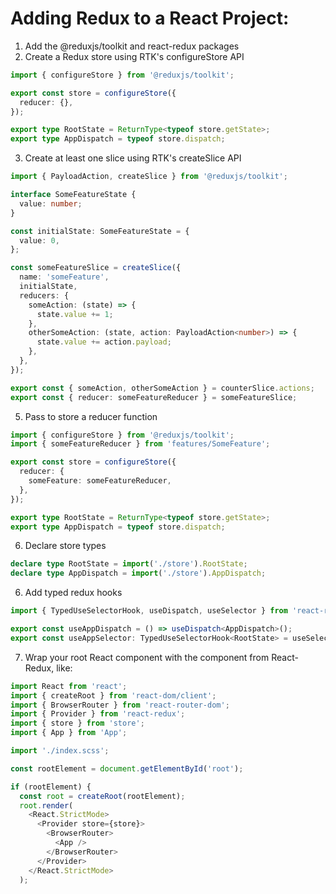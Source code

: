 # Adding Redux to a React Project:
1. Add the @reduxjs/toolkit and react-redux packages
2. Create a Redux store using RTK's configureStore API
```typescript
import { configureStore } from '@reduxjs/toolkit';

export const store = configureStore({
  reducer: {},
});

export type RootState = ReturnType<typeof store.getState>;
export type AppDispatch = typeof store.dispatch;
```
3. Create at least one slice using RTK's createSlice API
```typescript
import { PayloadAction, createSlice } from '@reduxjs/toolkit';

interface SomeFeatureState {
  value: number;
}

const initialState: SomeFeatureState = {
  value: 0,
};

const someFeatureSlice = createSlice({
  name: 'someFeature',
  initialState,
  reducers: {
    someAction: (state) => {
      state.value += 1;
    },
    otherSomeAction: (state, action: PayloadAction<number>) => {
      state.value += action.payload;
    },
  },
});

export const { someAction, otherSomeAction } = counterSlice.actions;
export const { reducer: someFeatureReducer } = someFeatureSlice;
```
5. Pass to store a reducer function
```typescript
import { configureStore } from '@reduxjs/toolkit';
import { someFeatureReducer } from 'features/SomeFeature';

export const store = configureStore({
  reducer: {
    someFeature: someFeatureReducer,
  },
});

export type RootState = ReturnType<typeof store.getState>;
export type AppDispatch = typeof store.dispatch;
```
6. Declare store types
```typescript
declare type RootState = import('./store').RootState;
declare type AppDispatch = import('./store').AppDispatch;
```
6. Add typed redux hooks
```typescript
import { TypedUseSelectorHook, useDispatch, useSelector } from 'react-redux';

export const useAppDispatch = () => useDispatch<AppDispatch>();
export const useAppSelector: TypedUseSelectorHook<RootState> = useSelector;
```
7. Wrap your root React component with the <Provider> component from React-Redux, like:
```typescript
import React from 'react';
import { createRoot } from 'react-dom/client';
import { BrowserRouter } from 'react-router-dom';
import { Provider } from 'react-redux';
import { store } from 'store';
import { App } from 'App';

import './index.scss';

const rootElement = document.getElementById('root');

if (rootElement) {
  const root = createRoot(rootElement);
  root.render(
    <React.StrictMode>
      <Provider store={store}>
        <BrowserRouter>
          <App />
        </BrowserRouter>
      </Provider>
    </React.StrictMode>
  );
```
